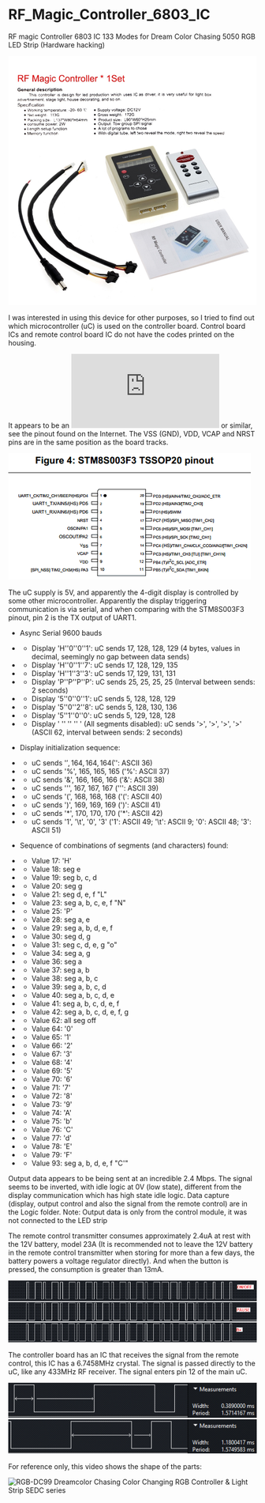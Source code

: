 # RF_Magic_Controller_6803_IC
RF magic Controller 6803 IC 133 Modes for Dream Color Chasing 5050 RGB LED Strip (Hardware hacking)

![alt text](https://raw.githubusercontent.com/rtek1000/RF_Magic_Controller_6803_IC/main/Description.jpg?raw=true)

I was interested in using this device for other purposes, so I tried to find out which microcontroller (uC) is used on the controller board. Control board ICs and remote control board IC do not have the codes printed on the housing.

It appears to be an ![STM8S003F3](https://www.st.com/en/microcontrollers-microprocessors/stm8s003f3.html) or similar, see the pinout found on the Internet. The VSS (GND), VDD, VCAP and NRST pins are in the same position as the board tracks.

![alt text](https://raw.githubusercontent.com/rtek1000/RF_Magic_Controller_6803_IC/main/stm8s003f3.png?raw=true)

The uC supply is 5V, and apparently the 4-digit display is controlled by some other microcontroller.
Apparently the display triggering communication is via serial, and when comparing with the STM8S003F3 pinout, pin 2 is the TX output of UART1.
- Async Serial 9600 bauds
- - Display 'H''0''0''1': uC sends 17, 128, 128, 129 (4 bytes, values in decimal, seemingly no gap between data sends)
- - Display 'H''0''1''7': uC sends 17, 128, 129, 135
- - Display 'H''1''3''3': uC sends 17, 129, 131, 131
- - Display 'P''P''P''P': uC sends 25, 25, 25, 25 (Interval between sends: 2 seconds)
- - Display '5''0''0''1': uC sends 5, 128, 128, 129
- - Display '5''0''2''8': uC sends 5, 128, 130, 136
- - Display '5''1''0''0': uC sends 5, 129, 128, 128
- - Display ' '' '' '' ' (All segments disabled): uC sends '>', '>', '>', '>' (ASCII 62, interval between sends: 2 seconds) 

- Display initialization sequence:
- - uC sends '$', 164, 164, 164 ('$': ASCII 36)
- - uC sends '%', 165, 165, 165 ('%': ASCII 37)
- - uC sends '&', 166, 166, 166 ('&': ASCII 38)
- - uC sends ''', 167, 167, 167 (''': ASCII 39)
- - uC sends '(', 168, 168, 168 ('(': ASCII 40)
- - uC sends ')', 169, 169, 169 (')': ASCII 41)
- - uC sends '\*', 170, 170, 170 ('\*': ASCII 42)
- - uC sends '1', '\t', '0', '3' ('1': ASCII 49; '\t': ASCII 9; '0': ASCII 48; '3': ASCII 51)

- Sequence of combinations of segments (and characters) found:
- - Value 17: 'H'
- - Value 18: seg e
- - Value 19: seg b, c, d
- - Value 20: seg g
- - Value 21: seg d, e, f "L"
- - Value 23: seg a, b, c, e, f "N"
- - Value 25: 'P'
- - Value 28: seg a, e
- - Value 29: seg a, b, d, e, f
- - Value 30: seg d, g
- - Value 31: seg c, d, e, g "o"
- - Value 34: seg a, g
- - Value 36: seg a
- - Value 37: seg a, b
- - Value 38: seg a, b, c
- - Value 39: seg a, b, c, d
- - Value 40: seg a, b, c, d, e
- - Value 41: seg a, b, c, d, e, f
- - Value 42: seg a, b, c, d, e, f, g
- - Value 62: all seg off
- - Value 64: '0'
- - Value 65: '1'
- - Value 66: '2'
- - Value 67: '3'
- - Value 68: '4'
- - Value 69: '5'
- - Value 70: '6'
- - Value 71: '7'
- - Value 72: '8'
- - Value 73: '9'
- - Value 74: 'A'
- - Value 75: 'b'
- - Value 76: 'C'
- - Value 77: 'd'
- - Value 78: 'E'
- - Value 79: 'F'
- - Value 93: seg a, b, d, e, f "C'"

Output data appears to be being sent at an incredible 2.4 Mbps. The signal seems to be inverted, with idle logic at 0V (low state), different from the display communication which has high state idle logic. Data capture (display, output control and also the signal from the remote control) are in the Logic folder. Note: Output data is only from the control module, it was not connected to the LED strip

The remote control transmitter consumes approximately 2.4uA at rest with the 12V battery, model 23A (It is recommended not to leave the 12V battery in the remote control transmitter when storing for more than a few days, the battery powers a voltage regulator directly). And when the button is pressed, the consumption is greater than 13mA.

![alt text](https://raw.githubusercontent.com/rtek1000/RF_Magic_Controller_6803_IC/main/Remote_control.png?raw=true)

The controller board has an IC that receives the signal from the remote control, this IC has a 6.7458MHz crystal. The signal is passed directly to the uC, like any 433MHz RF receiver. The signal enters pin 12 of the main uC.

![alt text](https://raw.githubusercontent.com/rtek1000/RF_Magic_Controller_6803_IC/main/Remote_control2.png?raw=true)

For reference only, this video shows the shape of the parts:

![RGB-DC99 Dreamcolor Chasing Color Changing RGB Controller & Light Strip SEDC series](https://www.youtube.com/watch?v=fhb3GJJXOHg)
